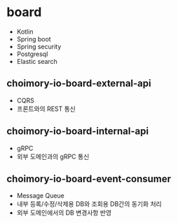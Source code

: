 # board

- Kotlin
- Spring boot
- Spring security
- Postgresql
- Elastic search

## choimory-io-board-external-api

- CQRS
- 프론트와의 REST 통신

## choimory-io-board-internal-api

- gRPC
- 외부 도메인과의 gRPC 통신

## choimory-io-board-event-consumer

- Message Queue
- 내부 등록/수정/삭제용 DB와 조회용 DB간의 동기화 처리
- 외부 도메인에서의 DB 변경사항 반영